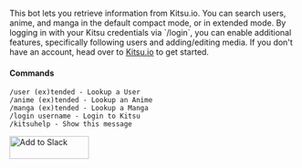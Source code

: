 This bot lets you retrieve information from Kitsu.io.
You can search users, anime, and manga in the default
compact mode, or in extended mode. By logging in with
your Kitsu credentials via \`/login\`, you can enable
additional features, specifically following users and
adding/editing media. If you don't have an account,
head over to [Kitsu.io](https://staging.kitsu.io) to get started.

#### Commands

```
/user (ex)tended - Lookup a User
/anime (ex)tended - Lookup an Anime
/manga (ex)tended - Lookup a Manga
/login username - Login to Kitsu
/kitsuhelp - Show this message
```

<a href="https://slack.com/oauth/authorize?scope=commands,users:read&client_id=12303250033.57925979077"><img alt="Add to Slack" height="40" width="139" src="https://platform.slack-edge.com/img/add_to_slack.png" srcset="https://platform.slack-edge.com/img/add_to_slack.png 1x, https://platform.slack-edge.com/img/add_to_slack@2x.png 2x" /></a>
